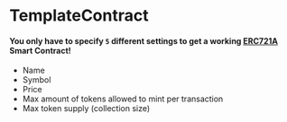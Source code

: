 # TemplateContract

#### You only have to specify `5` different settings to get a working [ERC721A](https://github.com/chiru-labs/ERC721A) Smart Contract!

- Name
- Symbol
- Price
- Max amount of tokens allowed to mint per transaction
- Max token supply (collection size)

